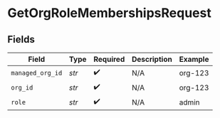 # GetOrgRoleMembershipsRequest


## Fields

| Field              | Type               | Required           | Description        | Example            |
| ------------------ | ------------------ | ------------------ | ------------------ | ------------------ |
| `managed_org_id`   | *str*              | :heavy_check_mark: | N/A                | org-123            |
| `org_id`           | *str*              | :heavy_check_mark: | N/A                | org-123            |
| `role`             | *str*              | :heavy_check_mark: | N/A                | admin              |